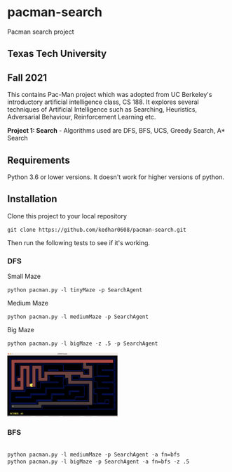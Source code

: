 # pacman-search
Pacman search project


## Texas Tech University </h2>

## Fall 2021

This contains Pac-Man project which was adopted from UC Berkeley's introductory artificial intelligence class, CS 188. It explores several techniques of Artificial Intelligence such as Searching, Heuristics, Adversarial Behaviour, Reinforcement Learning etc.

**Project 1: Search** - Algorithms used are DFS, BFS, UCS, Greedy Search, A* Search

## Requirements 
Python 3.6 or lower versions. It doesn't work for higher versions of python.
## Installation
Clone this project to your local repository
```
git clone https://github.com/kedhar0608/pacman-search.git
```
Then run the following tests to see if it's working.
### DFS
Small Maze
```
python pacman.py -l tinyMaze -p SearchAgent
```
Medium Maze
```
python pacman.py -l mediumMaze -p SearchAgent
```
Big Maze
```
python pacman.py -l bigMaze -z .5 -p SearchAgent

```
<img src="images/dfs.png" width=50% height=50%>

### BFS
```

python pacman.py -l mediumMaze -p SearchAgent -a fn=bfs
python pacman.py -l bigMaze -p SearchAgent -a fn=bfs -z .5
```


